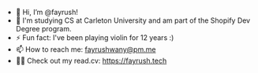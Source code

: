 - 👋 Hi, I’m @fayrush!
- 🌱 I'm studying CS at Carleton University and am part of the Shopify Dev Degree program.
- ⚡ Fun fact: I've been playing violin for 12 years :)
- 📫 How to reach me: fayrushwany@pm.me
- 👩‍💻 Check out my read.cv: https://fayrush.tech

<!---
fayrush/fayrush is a ✨ special ✨ repository because its `README.md` (this file) appears on your GitHub profile.
You can click the Preview link to take a look at your changes.
--->
